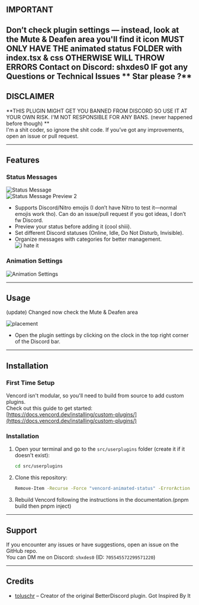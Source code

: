 ## IMPORTANT 

**Don’t check plugin settings  — instead, look at the Mute & Deafen area you'll find it icon**
**MUST ONLY HAVE THE animated status FOLDER with index.tsx & css OTHERWISE WILL THROW ERRORS**
**Contact on Discord: shxdes0 IF got any Questions or Technical Issues**
** Star please ?**
---

## DISCLAIMER  
**THIS PLUGIN MIGHT GET YOU BANNED FROM DISCORD SO USE IT AT YOUR OWN RISK. I'M NOT RESPONSIBLE FOR ANY BANS. (never happened before though) **  
I'm a shit coder, so ignore the shit code. If you’ve got any improvements, open an issue or pull request.

---

## Features

### Status Messages  
![Status Message](https://raw.githubusercontent.com/shxdes69/vencord-animated-Status/main/screenshots/Preview1.png)  
![Status Message Preview 2](https://raw.githubusercontent.com/shxdes69/vencord-animated-Status/main/screenshots/Preview2.png)

- Supports Discord/Nitro emojis (I don’t have Nitro to test it—normal emojis work tho). Can do an issue/pull request if you got ideas, I don’t fw Discord.
- Preview your status before adding it (cool shiii).
- Set different Discord statuses (Online, Idle, Do Not Disturb, Invisible).
- Organize messages with categories for better management.  
  ![i hate it](https://raw.githubusercontent.com/shxdes69/vencord-animated-Status/main/screenshots/Preview4.png)

### Animation Settings  
![Animation Settings](https://raw.githubusercontent.com/shxdes69/vencord-animated-Status/main/screenshots/Preview3.png)

---

## Usage

(update) Changed now  check the Mute & Deafen area  

![placement](https://raw.githubusercontent.com/shxdes69/vencord-animated-Status/main/screenshots/Preview5.png)

- Open the plugin settings by clicking on the clock in the top right corner of the Discord bar.

---

## Installation

### First Time Setup
Vencord isn't modular, so you'll need to build from source to add custom plugins.  
Check out this guide to get started: [https://docs.vencord.dev/installing/custom-plugins/](https://docs.vencord.dev/installing/custom-plugins/)


### Installation
1. Open your terminal and go to the `src/userplugins` folder (create it if it doesn't exist):
   ```bash
   cd src/userplugins
   ```
2. Clone this repository:
   ```bash
   Remove-Item -Recurse -Force "vencord-animated-status" -ErrorAction SilentlyContinue; mkdir "vencord-animated-status"; git clone --no-checkout https://github.com/shxdes69/vencord-animated-Status temp; cd temp; git sparse-checkout init --cone; git sparse-checkout set "animated status"; git checkout; Move-Item "animated status/*" "../vencord-animated-status/" -Force; cd ..; Remove-Item -Recurse -Force temp
   ```
3. Rebuild Vencord following the instructions in the documentation.(pnpm build then pnpm inject)

---

## Support

If you encounter any issues or have suggestions, open an issue on the GitHub repo.  
You can DM me on Discord: `shxdes0` (ID: `705545572299571220`)

---

## Credits

- [toluschr](https://github.com/toluschr) – Creator of the original BetterDiscord plugin. Got Inspired By It
